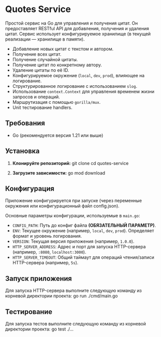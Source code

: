 # Quotes Service

Простой сервис на Go для управления и получения цитат. Он предоставляет RESTful API для добавления, получения и удаления цитат. Сервис использует конфигурируемое хранилище (в текущей реализации — хранилище в памяти).

* Добавление новых цитат с текстом и автором.
* Получение всех цитат.
* Получение случайной цитаты.
* Получение цитат по конкретному автору.
* Удаление цитаты по её ID.
* Конфигурируемое окружение (`local`, `dev`, `prod`), влияющее на логирование.
* Структурированное логирование с использованием `slog`.
* Использование `context.Context` для управления временем жизни запросов и операций.
* Маршрутизация с помощью `gorilla/mux`.
* Unit тестирование handlers.

## Требования

* Go (рекомендуется версия 1.21 или выше)

## Установка

1.  **Клонируйте репозиторий:**
    git clone
    cd quotes-service

2.  **Загрузите зависимости:**
    go mod download

## Конфигурация

Приложение конфигурируется при запуске (через переменные окружения или конфигурационный файл config.json).

Основные параметры конфигурации, используемые в `main.go`:
* `CONFIG_PATH`: Путь до конфиг файла **(ОБЯЗАТЕЛЬНЫЙ ПАРАМЕТР)**.
* `ENV`: Текущее окружение (например, `local`, `dev`, `prod`). Определяет формат и уровень логирования.
* `VERSION`: Текущая версия приложения (например, `1.0.0`).
* `HTTP_SERVER_ADDRESS`: Адрес и порт для запуска HTTP-сервера (например, `:8080`, `localhost:3000`).
* `HTTP_SERVER_TIMEOUT`: Общий таймаут для операций чтения/записи HTTP-сервера (например, `5s`).


## Запуск приложения

Для запуска HTTP-сервера выполните следующую команду из корневой директории проекта:
go run ./cmd/main.go

## Тестирование

Для запуска тестов выполните следующую команду из корневой директории проекта:
go test ./...

